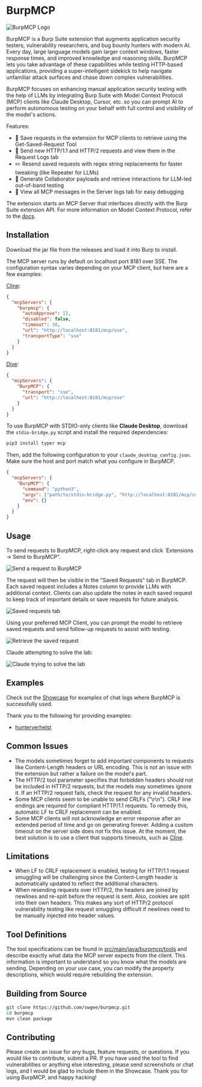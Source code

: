 # BurpMCP

![BurpMCP Logo](assets/cover_image.png)

BurpMCP is a Burp Suite extension that augments application security testers, vulnerability researchers, and bug bounty hunters with modern AI. Every day, large language models gain larger context windows, faster response times, and improved knowledge and reasoning skills. BurpMCP lets you take advantage of these capabilities while testing HTTP-based applications, providing a super-intelligent sidekick to help navigate unfamiliar attack surfaces and chase down complex vulnerabilities.

BurpMCP focuses on enhancing manual application security testing with the help of LLMs by integrating Burp Suite with Model Context Protocol (MCP) clients like Claude Desktop, Cursor, etc. so you can prompt AI to perform autonomous testing on your behalf with full control and visibility of the model's actions.

Features:

- :notebook: Save requests in the extension for MCP clients to retrieve using the Get-Saved-Request Tool 
- :hammer: Send new HTTP/1.1 and HTTP/2 requests and view them in the Request Logs tab
- :pencil2: Resend saved requests with regex string replacements for faster tweaking (like Repeater for LLMs)
- :satellite: Generate Collaborator payloads and retrieve interactions for LLM-led out-of-band testing
- :microscope: View all MCP messages in the Server logs tab for easy debugging

The extension starts an MCP Server that interfaces directly with the Burp Suite extension API. For more information on Model Context Protocol, refer to the [docs](https://modelcontextprotocol.io/introduction).

## Installation

Download the jar file from the releases and load it into Burp to install.

The MCP server runs by default on localhost port 8181 over SSE. The configuration syntax varies depending on your MCP client, but here are a few examples:

[Cline](https://cline.bot/):
```json
{
  "mcpServers": {
    "burpmcp": {
      "autoApprove": [],
      "disabled": false,
      "timeout": 30,
      "url": "http://localhost:8181/mcp/sse",
      "transportType": "sse"
    }
  }
}
```

[Dive](https://github.com/OpenAgentPlatform/Dive):
```json
{
  "mcpServers": {
    "BurpMCP": {
      "transport": "sse",
      "url": "http://localhost:8181/mcp/sse"
    }
  }
}
```

To use BurpMCP with STDIO-only clients like **Claude Desktop**, download the `stdio-bridge.py` script and install the required dependencies:

```sh
pip3 install typer mcp
```

Then, add the following configuration to your `claude_desktop_config.json`. Make sure the host and port match what you configure in BurpMCP.

```json
{
  "mcpServers": {
    "BurpMCP": {
      "command": "python3",
      "args": ["path/to/stdio-bridge.py", "http://localhost:8181/mcp/sse"],
      "env": {}
    }
  }
}
```

## Usage

To send requests to BurpMCP, right-click any request and click `Extensions -> Send to BurpMCP".

![Send a request to BurpMCP](assets/send_to_burpmcp.png)

The request will then be visible in the "Saved Requests" tab in BurpMCP. Each saved request includes a Notes column to provide LLMs with additional context. Clients can also update the notes in each saved request to keep track of important details or save requests for future analysis.

![Saved requests tab](assets/saved_requests.png)

Using your preferred MCP Client, you can prompt the model to retrieve saved requests and send follow-up requests to assist with testing.

![Retrieve the saved request](assets/retrieve_saved_request.png)

Claude attempting to solve the lab:

![Claude trying to solve the lab](assets/autonomous_testing.png)

## Examples

Check out the [Showcase](Showcase) for examples of chat logs where BurpMCP is successfully used.

Thank you to the following for providing examples:

- [hunterverhelst](https://github.com/hunterverhelst)

## Common Issues

- The models sometimes forget to add important components to requests like Content-Length headers or URL encoding. This is not an issue with the extension but rather a failure on the model's part.
- The HTTP/2 tool parameter specifies that forbidden headers should not be included in HTTP/2 requests, but the models may sometimes ignore it. If an HTTP/2 request fails, check the request for any invalid headers.
- Some MCP clients seem to be unable to send CRLFs ("\r\n"). CRLF line endings are required for compliant HTTP/1.1 requests. To remedy this, automatic LF to CRLF replacement can be enabled.
- Some MCP clients will not acknowledge an error response after an extended period of time and go on generating forever. Adding a custom timeout on the server side does not fix this issue. At the moment, the best solution is to use a client that supports timeouts, such as [Cline](https://cline.bot/).

## Limitations

- When LF to CRLF replacement is enabled, testing for HTTP/1.1 request smuggling will be challenging since the Content-Length header is automatically updated to reflect the additional characters.
- When resending requests over HTTP/2, the headers are joined by newlines and re-split before the request is sent. Also, cookies are split into their own headers. This makes any sort of HTTP/2 protocol vulnerability testing like request smuggling difficult if newlines need to be manually injected into header values. 

## Tool Definitions

The tool specifications can be found in [src/main/java/burpmcp/tools](src/main/java/burpmcp/tools) and describe exactly what data the MCP server expects from the client. This information is important to understand so you know what the models are sending. Depending on your use case, you can modify the property descriptions, which would require rebuilding the extension.

## Building from Source

```bash
git clone https://github.com/swgee/burpmcp.git
cd burpmcp
mvn clean package
```

## Contributing

Please create an issue for any bugs, feature requests, or questions. If you would like to contribute, submit a PR. If you have used the tool to find vulnerabilities or anything else interesting, please send screenshots or chat logs, and I would be glad to include them in the Showcase. Thank you for using BurpMCP, and happy hacking!
